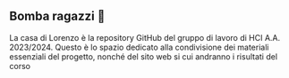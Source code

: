 ## Bomba ragazzi 👋
La casa di Lorenzo è la repository GitHub del gruppo di lavoro di HCI A.A. 2023/2024.
Questo è lo spazio dedicato alla condivisione dei materiali essenziali del progetto, nonché del sito web si cui andranno i risultati del corso

